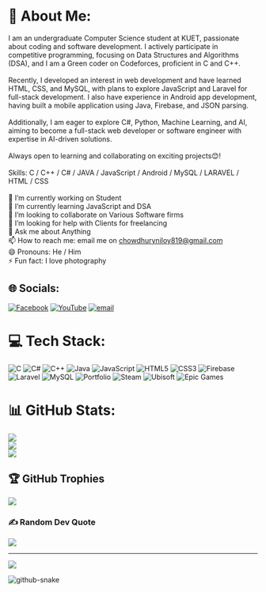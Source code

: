 
# 💫 About Me:
I am an undergraduate Computer Science student at KUET, passionate about coding and software development. I actively participate in competitive programming, focusing on Data Structures and Algorithms (DSA), and I am a Green coder on Codeforces, proficient in C and C++.<br><br>Recently, I developed an interest in web development and have learned HTML, CSS, and MySQL, with plans to explore JavaScript and Laravel for full-stack development. I also have experience in Android app development, having built a mobile application using Java, Firebase, and JSON parsing.<br><br>Additionally, I am eager to explore C#, Python, Machine Learning, and AI, aiming to become a full-stack web developer or software engineer with expertise in AI-driven solutions.<br><br>Always open to learning and collaborating on exciting projects😊!<br><br>Skills: C / C++ / C# / JAVA / JavaScript / Android / MySQL / LARAVEL / HTML / CSS<br><br>🔭 I’m currently working on Student<br>🌱 I’m currently learning JavaScript and DSA<br>👯 I’m looking to collaborate on Various Software firms<br>🤔 I’m looking for help with Clients for freelancing<br>💬 Ask me about Anything<br>📫 How to reach me: email me on chowdhuryniloy819@gmail.com<br>😄 Pronouns: He / Him<br>⚡ Fun fact: I love photography


## 🌐 Socials:
[![Facebook](https://img.shields.io/badge/Facebook-%231877F2.svg?logo=Facebook&logoColor=white)](https://facebook.com/নিলয়  ) [![YouTube](https://img.shields.io/badge/YouTube-%23FF0000.svg?logo=YouTube&logoColor=white)](https://youtube.com/@UCce4i3fdy7J5wIaxSemH57A) [![email](https://img.shields.io/badge/Email-D14836?logo=gmail&logoColor=white)](mailto:chowdhuryniloy819@gmail.com) 

# 💻 Tech Stack:
![C](https://img.shields.io/badge/c-%2300599C.svg?style=for-the-badge&logo=c&logoColor=white) ![C#](https://img.shields.io/badge/c%23-%23239120.svg?style=for-the-badge&logo=csharp&logoColor=white) ![C++](https://img.shields.io/badge/c++-%2300599C.svg?style=for-the-badge&logo=c%2B%2B&logoColor=white) ![Java](https://img.shields.io/badge/java-%23ED8B00.svg?style=for-the-badge&logo=openjdk&logoColor=white) ![JavaScript](https://img.shields.io/badge/javascript-%23323330.svg?style=for-the-badge&logo=javascript&logoColor=%23F7DF1E) ![HTML5](https://img.shields.io/badge/html5-%23E34F26.svg?style=for-the-badge&logo=html5&logoColor=white) ![CSS3](https://img.shields.io/badge/css3-%231572B6.svg?style=for-the-badge&logo=css3&logoColor=white) ![Firebase](https://img.shields.io/badge/firebase-%23039BE5.svg?style=for-the-badge&logo=firebase) ![Laravel](https://img.shields.io/badge/laravel-%23FF2D20.svg?style=for-the-badge&logo=laravel&logoColor=white) ![MySQL](https://img.shields.io/badge/mysql-4479A1.svg?style=for-the-badge&logo=mysql&logoColor=white) ![Portfolio](https://img.shields.io/badge/Portfolio-%23000000.svg?style=for-the-badge&logo=firefox&logoColor=#FF7139) ![Steam](https://img.shields.io/badge/steam-%23000000.svg?style=for-the-badge&logo=steam&logoColor=white) ![Ubisoft](https://img.shields.io/badge/Ubisoft-%23F5F5F5.svg?style=for-the-badge&logo=Ubisoft&logoColor=black) ![Epic Games](https://img.shields.io/badge/epicgames-%23313131.svg?style=for-the-badge&logo=epicgames&logoColor=white)
# 📊 GitHub Stats:
![](https://github-readme-stats.vercel.app/api?username=CodingABoveHEAd&theme=dark&hide_border=false&include_all_commits=true&count_private=false)<br/>
![](https://github-readme-streak-stats.herokuapp.com/?user=CodingABoveHEAd&theme=dark&hide_border=false)<br/>
![](https://github-readme-stats.vercel.app/api/top-langs/?username=CodingABoveHEAd&theme=dark&hide_border=false&include_all_commits=true&count_private=false&layout=compact)

## 🏆 GitHub Trophies
![](https://github-profile-trophy.vercel.app/?username=CodingABoveHEAd&theme=radical&no-frame=false&no-bg=true&margin-w=4)

### ✍️ Random Dev Quote
![](https://quotes-github-readme.vercel.app/api?type=horizontal&theme=radical)


---
[![](https://visitcount.itsvg.in/api?id=CodingABoveHEAd&icon=0&color=0)](https://visitcount.itsvg.in)

<picture>
  <source media="(prefers-color-scheme: dark)" srcset="https://raw.githubusercontent.com/CodingABoveHEAd/CodingABoveHEAd/output/github-snake-dark.svg" />
  <source media="(prefers-color-scheme: light)" srcset="https://raw.githubusercontent.com/CodingABoveHEAd/CodingABoveHEAd/output/github-snake.svg" />
  <img alt="github-snake" src="https://raw.githubusercontent.com/CodingABoveHEAd/tobiasmCodingABoveHEAd/output/github-snake.svg" />
</picture>
